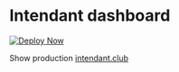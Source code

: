 # Intendant dashboard

[![Deploy Now](https://github.com/intendantio/intendant-dashboard/actions/workflows/deploy-now.yaml/badge.svg)](https://github.com/intendantio/intendant-dashboard/actions/workflows/deploy-now.yaml)

Show production [intendant.club](https://intendant.club)
